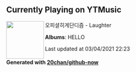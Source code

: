 ## Currently Playing on YTMusic

[<img align="left" width="100" src="https://lh3.googleusercontent.com/bwyiOC_iwzOuKp4hyaejwMDori45wbe_zH2fQTgy1HiJTbTw0MBG3ErC_lKNPlUAiQQ02Pu2apCpt3og">](https://music.youtube.com/watch?v=U3lzMLpQy68)

오피셜히게단디즘 - Laughter

**Albums**: HELLO

Last updated at 03/04/2021 22:23

#### Generated with [20chan/github-now](https://github.com/20chan/github-now)


<!--
**20chan/20chan** is a ✨ _special_ ✨ repository because its `README.md` (this file) appears on your GitHub profile.

Here are some ideas to get you started:

- 🔭 I’m currently working on ...
- 🌱 I’m currently learning ...
- 👯 I’m looking to collaborate on ...
- 🤔 I’m looking for help with ...
- 💬 Ask me about ...
- 📫 How to reach me: ...
- 😄 Pronouns: ...
- ⚡ Fun fact: ...
-->
